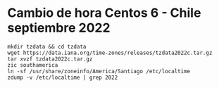 # Cambio de hora Centos 6 - Chile septiembre 2022
```
mkdir tzdata && cd tzdata 
wget https://data.iana.org/time-zones/releases/tzdata2022c.tar.gz
tar xvzf tzdata2022c.tar.gz
zic southamerica
ln -sf /usr/share/zoneinfo/America/Santiago /etc/localtime
zdump -v /etc/localtime | grep 2022
```
